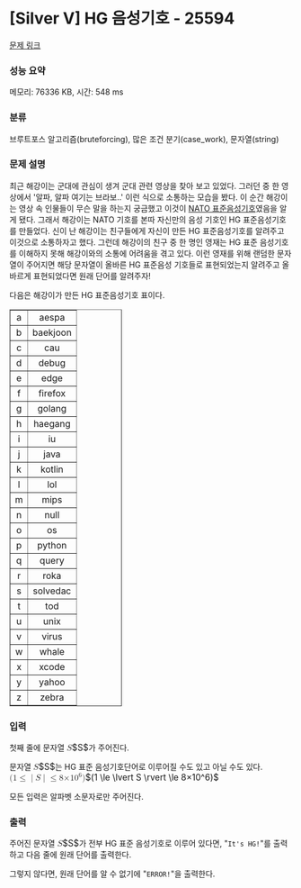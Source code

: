 # [Silver V] HG 음성기호 - 25594 

[문제 링크](https://www.acmicpc.net/problem/25594) 

### 성능 요약

메모리: 76336 KB, 시간: 548 ms

### 분류

브루트포스 알고리즘(bruteforcing), 많은 조건 분기(case_work), 문자열(string)

### 문제 설명

<p>최근 해강이는 군대에 관심이 생겨 군대 관련 영상을 찾아 보고 있었다. 그러던 중 한 영상에서 '알파, 알파 여기는 브라보..' 이런 식으로 소통하는 모습을 봤다. 이 순간 해강이는 영상 속 인물들이 무슨 말을 하는지 궁금했고 이것이 <a href="https://ko.wikipedia.org/wiki/NATO_%EC%9D%8C%EC%84%B1_%EB%AC%B8%EC%9E%90">NATO 표준음성기호</a>였음을 알게 됐다. 그래서 해강이는 NATO 기호를 본따 자신만의 음성 기호인 HG 표준음성기호를 만들었다. 신이 난 해강이는 친구들에게 자신이 만든 HG 표준음성기호를 알려주고 이것으로 소통하자고 했다. 그런데 해강이의 친구 중 한 명인 영재는 HG 표준 음성기호를 이해하지 못해 해강이와의 소통에 어려움을 겪고 있다. 이런 영재를 위해 랜덤한 문자열이 주어지면 해당 문자열이 올바른 HG 표준음성 기호들로 표현되었는지 알려주고 올바르게 표현되었다면 원래 단어를 알려주자!</p>

<p>다음은 해강이가 만든 HG 표준음성기호 표이다.</p>

<table border="1" cellpadding="1" cellspacing="1" class="table table-bordered" style="width: 200px;">
	<tbody>
		<tr>
			<td style="text-align: center;">a</td>
			<td style="text-align: center;">aespa</td>
		</tr>
		<tr>
			<td style="text-align: center;">b</td>
			<td style="text-align: center;">baekjoon</td>
		</tr>
		<tr>
			<td style="text-align: center;">c</td>
			<td style="text-align: center;">cau</td>
		</tr>
		<tr>
			<td style="text-align: center;">d</td>
			<td style="text-align: center;">debug</td>
		</tr>
		<tr>
			<td style="text-align: center;">e</td>
			<td style="text-align: center;">edge</td>
		</tr>
		<tr>
			<td style="text-align: center;">f</td>
			<td style="text-align: center;">firefox</td>
		</tr>
		<tr>
			<td style="text-align: center;">g</td>
			<td style="text-align: center;">golang</td>
		</tr>
		<tr>
			<td style="text-align: center;">h</td>
			<td style="text-align: center;">haegang</td>
		</tr>
		<tr>
			<td style="text-align: center;">i</td>
			<td style="text-align: center;">iu</td>
		</tr>
		<tr>
			<td style="text-align: center;">j</td>
			<td style="text-align: center;">java</td>
		</tr>
		<tr>
			<td style="text-align: center;">k</td>
			<td style="text-align: center;">kotlin</td>
		</tr>
		<tr>
			<td style="text-align: center;">l</td>
			<td style="text-align: center;">lol</td>
		</tr>
		<tr>
			<td style="text-align: center;">m</td>
			<td style="text-align: center;">mips</td>
		</tr>
		<tr>
			<td style="text-align: center;">n</td>
			<td style="text-align: center;">null</td>
		</tr>
		<tr>
			<td style="text-align: center;">o</td>
			<td style="text-align: center;">os</td>
		</tr>
		<tr>
			<td style="text-align: center;">p</td>
			<td style="text-align: center;">python</td>
		</tr>
		<tr>
			<td style="text-align: center;">q</td>
			<td style="text-align: center;">query</td>
		</tr>
		<tr>
			<td style="text-align: center;">r</td>
			<td style="text-align: center;">roka</td>
		</tr>
		<tr>
			<td style="text-align: center;">s</td>
			<td style="text-align: center;">solvedac</td>
		</tr>
		<tr>
			<td style="text-align: center;">t</td>
			<td style="text-align: center;">tod</td>
		</tr>
		<tr>
			<td style="text-align: center;">u</td>
			<td style="text-align: center;">unix</td>
		</tr>
		<tr>
			<td style="text-align: center;">v</td>
			<td style="text-align: center;">virus</td>
		</tr>
		<tr>
			<td style="text-align: center;">w</td>
			<td style="text-align: center;">whale</td>
		</tr>
		<tr>
			<td style="text-align: center;">x</td>
			<td style="text-align: center;">xcode</td>
		</tr>
		<tr>
			<td style="text-align: center;">y</td>
			<td style="text-align: center;">yahoo</td>
		</tr>
		<tr>
			<td style="text-align: center;">z</td>
			<td style="text-align: center;">zebra</td>
		</tr>
	</tbody>
</table>

### 입력 

 <p>첫째 줄에 문자열 <mjx-container class="MathJax" jax="CHTML" style="font-size: 109%; position: relative;"><mjx-math class="MJX-TEX" aria-hidden="true"><mjx-mi class="mjx-i"><mjx-c class="mjx-c1D446 TEX-I"></mjx-c></mjx-mi></mjx-math><mjx-assistive-mml unselectable="on" display="inline"><math xmlns="http://www.w3.org/1998/Math/MathML"><mi>S</mi></math></mjx-assistive-mml><span aria-hidden="true" class="no-mathjax mjx-copytext">$S$</span></mjx-container>가 주어진다.</p>

<p>문자열 <mjx-container class="MathJax" jax="CHTML" style="font-size: 109%; position: relative;"><mjx-math class="MJX-TEX" aria-hidden="true"><mjx-mi class="mjx-i"><mjx-c class="mjx-c1D446 TEX-I"></mjx-c></mjx-mi></mjx-math><mjx-assistive-mml unselectable="on" display="inline"><math xmlns="http://www.w3.org/1998/Math/MathML"><mi>S</mi></math></mjx-assistive-mml><span aria-hidden="true" class="no-mathjax mjx-copytext">$S$</span></mjx-container>는 HG 표준 음성기호단어로 이루어질 수도 있고 아닐 수도 있다. <mjx-container class="MathJax" jax="CHTML" style="font-size: 109%; position: relative;"><mjx-math class="MJX-TEX" aria-hidden="true"><mjx-mo class="mjx-n"><mjx-c class="mjx-c28"></mjx-c></mjx-mo><mjx-mn class="mjx-n"><mjx-c class="mjx-c31"></mjx-c></mjx-mn><mjx-mo class="mjx-n" space="4"><mjx-c class="mjx-c2264"></mjx-c></mjx-mo><mjx-mo class="mjx-n" space="4"><mjx-c class="mjx-c7C"></mjx-c></mjx-mo><mjx-mi class="mjx-i"><mjx-c class="mjx-c1D446 TEX-I"></mjx-c></mjx-mi><mjx-mo class="mjx-n"><mjx-c class="mjx-c7C"></mjx-c></mjx-mo><mjx-mo class="mjx-n" space="4"><mjx-c class="mjx-c2264"></mjx-c></mjx-mo><mjx-mn class="mjx-n" space="4"><mjx-c class="mjx-c38"></mjx-c></mjx-mn><mjx-mi class="mjx-i"><mjx-c class="mjx-cD7"></mjx-c></mjx-mi><mjx-msup><mjx-mn class="mjx-n"><mjx-c class="mjx-c31"></mjx-c><mjx-c class="mjx-c30"></mjx-c></mjx-mn><mjx-script style="vertical-align: 0.393em;"><mjx-mn class="mjx-n" size="s"><mjx-c class="mjx-c36"></mjx-c></mjx-mn></mjx-script></mjx-msup><mjx-mo class="mjx-n"><mjx-c class="mjx-c29"></mjx-c></mjx-mo></mjx-math><mjx-assistive-mml unselectable="on" display="inline"><math xmlns="http://www.w3.org/1998/Math/MathML"><mo stretchy="false">(</mo><mn>1</mn><mo>≤</mo><mo data-mjx-texclass="OPEN" fence="false" stretchy="false">|</mo><mi>S</mi><mo data-mjx-texclass="CLOSE" fence="false" stretchy="false">|</mo><mo>≤</mo><mn>8</mn><mi>×</mi><msup><mn>10</mn><mn>6</mn></msup><mo stretchy="false">)</mo></math></mjx-assistive-mml><span aria-hidden="true" class="no-mathjax mjx-copytext">$(1 \le \lvert S \rvert \le 8×10^6)$</span> </mjx-container></p>

<p>모든 입력은 알파벳 소문자로만 주어진다. </p>

### 출력 

 <p>주어진 문자열 <mjx-container class="MathJax" jax="CHTML" style="font-size: 109%; position: relative;"><mjx-math class="MJX-TEX" aria-hidden="true"><mjx-mi class="mjx-i"><mjx-c class="mjx-c1D446 TEX-I"></mjx-c></mjx-mi></mjx-math><mjx-assistive-mml unselectable="on" display="inline"><math xmlns="http://www.w3.org/1998/Math/MathML"><mi>S</mi></math></mjx-assistive-mml><span aria-hidden="true" class="no-mathjax mjx-copytext">$S$</span></mjx-container>가 전부 HG 표준 음성기호로 이루어 있다면, "<code>It's HG!</code>"를 출력하고 다음 줄에 원래 단어를 출력한다.</p>

<p>그렇지 않다면, 원래 단어를 알 수 없기에 "<code>ERROR!</code>"을 출력한다.</p>

